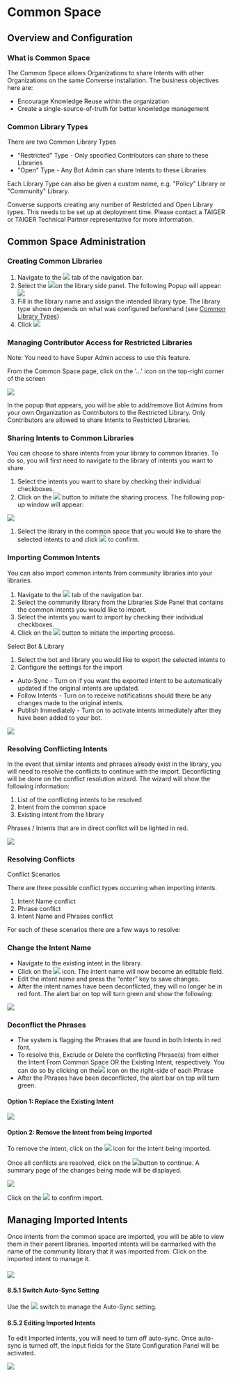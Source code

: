# Common Space

## Overview and Configuration

### What is Common Space

The Common Space allows Organizations to share Intents with other Organizations on the same Converse installation. The business objectives here are:

* Encourage Knowledge Reuse within the organization
* Create a single-source-of-truth for better knowledge management

### Common Library Types

There are two Common Library Types

* "Restricted" Type - Only specified Contributors can share to these Libraries
* "Open" Type - Any Bot Admin can share Intents to these Libraries

Each Library Type can also be given a custom name, e.g. "Policy" Library or "Community" Library.

Converse supports creating any number of Restricted and Open Library types. This needs to be set up at deployment time. Please contact a TAIGER or TAIGER Technical Partner representative for more information.

## Common Space Administration

### Creating Common Libraries

1. Navigate to the ![](../.gitbook/assets/166%20%281%29.png) tab of the navigation bar.
2. Select the ![](../.gitbook/assets/159.png)on the library side panel. The following Popup will appear:![](../.gitbook/assets/160.png)
3. Fill in the library name and assign the intended library type. The library type shown depends on what was configured beforehand \(see [Common Library Types](common-space.md#common-library-types)\)
4. Click ![](../.gitbook/assets/161.png)

### Managing Contributor Access for Restricted Libraries

Note: You need to have Super Admin access to use this feature.

From the Common Space page, click on the '...' icon on the top-right corner of the screen

![](../.gitbook/assets/162.png)

In the popup that appears, you will be able to add/remove Bot Admins from your own Organization as Contributors to the Restricted Library. Only Contributors are allowed to share Intents to Restricted Libraries.

### Sharing Intents to Common Libraries

You can choose to share intents from your library to common libraries. To do so, you will first need to navigate to the library of intents you want to share.

1. Select the intents you want to share by checking their individual checkboxes.
2. Click on the ![](../.gitbook/assets/163.png) button to initiate the sharing process. The following pop-up window will appear:

![](../.gitbook/assets/164.png)

1. Select the library in the common space that you would like to share the selected intents to and click ![](../.gitbook/assets/165.png) to confirm.

### Importing Common Intents

You can also import common intents from community libraries into your libraries.

1. Navigate to the ![](../.gitbook/assets/166.png) tab of the navigation bar.
2. Select the community library from the Libraries Side Panel that contains the common intents you would like to import.
3. Select the intents you want to import by checking their individual checkboxes.
4. Click on the ![](../.gitbook/assets/167.png) button to initiate the importing process.

Select Bot & Library

1. Select the bot and library you would like to export the selected intents to
2. Configure the settings for the import

* Auto-Sync - Turn on if you want the exported intent to be automatically updated if the original intents are updated.
* Follow Intents - Turn on to receive notifications should there be any changes made to the original intents.
* Publish Immediately - Turn on to activate intents immediately after they have been added to your bot.

![](../.gitbook/assets/168.png)

### Resolving Conflicting Intents

In the event that similar intents and phrases already exist in the library, you will need to resolve the conflicts to continue with the import. Deconflicting will be done on the conflict resolution wizard. The wizard will show the following information:

1. List of the conflicting intents to be resolved
2. Intent from the common space
3. Existing intent from the library

Phrases / Intents that are in direct conflict will be lighted in red.

![](../.gitbook/assets/169.png)

### Resolving Conflicts

Conflict Scenarios

There are three possible conflict types occurring when importing intents.

1. Intent Name conflict
2. Phrase conflict
3. Intent Name and Phrases conflict

For each of these scenarios there are a few ways to resolve:

### **Change the Intent Name**

* Navigate to the existing intent in the library.
* Click on the ![](../.gitbook/assets/170.png) icon. The intent name will now become an editable field.
* Edit the intent name and press the “enter” key to save changes.
* After the intent names have been deconflicted, they will no longer be in red font. The alert bar on top will turn green and show the following:

![](../.gitbook/assets/171.png)

### **Deconflict the Phrases**

* The system is flagging the Phrases that are found in both Intents in red font.
* To resolve this, Exclude or Delete the conflicting Phrase\(s\) from either the Intent From Common Space OR the Existing Intent, respectively. You can do so by clicking on the![](../.gitbook/assets/172.png) icon on the right-side of each Phrase
* After the Phrases have been deconflicted, the alert bar on top will turn green.

#### **Option 1: Replace the Existing Intent**

![](../.gitbook/assets/175.png)

#### **Option 2: Remove the Intent from being imported**

To remove the intent, click on the ![](../.gitbook/assets/176.png) icon for the intent being imported.

Once all conflicts are resolved, click on the ![](../.gitbook/assets/177.png)button to continue. A summary page of the changes being made will be displayed.

![](../.gitbook/assets/178.png)

Click on the ![](../.gitbook/assets/179.png) to confirm import.

## Managing Imported Intents

Once intents from the common space are imported, you will be able to view them in their parent libraries. Imported intents will be earmarked with the name of the community library that it was imported from. Click on the imported intent to manage it.

#### ![](../.gitbook/assets/180.png)

#### 8.5.1 Switch Auto-Sync Setting

Use the ![](../.gitbook/assets/181.png) switch to manage the Auto-Sync setting.

#### 8.5.2 Editing Imported Intents

To edit Imported intents, you will need to turn off auto-sync. Once auto-sync is turned off, the input fields for the State Configuration Panel will be activated.

![](../.gitbook/assets/182.png)

